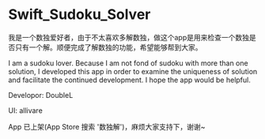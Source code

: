 # Swift_Sudoku_Solver


我是一个数独爱好者，由于不太喜欢多解数独，做这个app是用来检查一个数独是否只有一个解。顺便完成了解数独的功能，希望能够帮到大家。

I am a sudoku lover. Because I am not fond of sudoku with more than one solution, I developed this app in order to examine the uniqueness of solution and facilitate the continued development. I hope  the app would be helpful.


Developor: DoubleL

UI:        allivare

App 已上架(App Store 搜索 '数独解')，麻烦大家支持下，谢谢~



